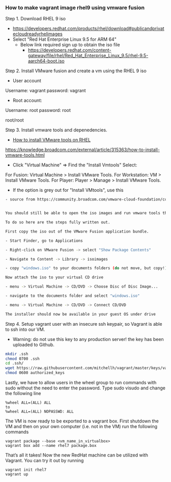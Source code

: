 ### How to make vagrant image rhel9 using vmware fusion

Step 1. Download RHEL 9 iso
- https://developers.redhat.com/products/rhel/download#publicandprivatecloudreadyrhelimages
- Select "Red Hat Enterprise Linux 9.5 for ARM 64"
    - Below link required sign up to obtain the iso file
        - https://developers.redhat.com/content-gateway/file/rhel/Red_Hat_Enterprise_Linux_9.5/rhel-9.5-aarch64-boot.iso


Step 2. Install VMware fusion and create a vm using the RHEL 9 iso
- User account 

Username:
vagrant
password:
vagrant

- Root account:

Username:
root
password:
root

root/root


Step 3. Install vmware tools and depenedencies.
- [How to install VMware tools on RHEL](https://access.redhat.com/solutions/1447193)

https://knowledge.broadcom.com/external/article/315363/how-to-install-vmware-tools.html

- Click "Virtual Machine" => Find the "Install Vmtools"
Select:

For Fusion: Virtual Machine > Install VMware Tools.
For Workstation: VM > Install VMware Tools.
For Player: Player > Manage > Install VMware Tools.

- If the option is grey out for "Install VMtools", use this 

```bash
- source from https://community.broadcom.com/vmware-cloud-foundation/communities/community-home/digestviewer/viewthread?MessageKey=8b728044-2cf4-42b7-a03c-6789b599814b&CommunityKey=0c3a2021-5113-4ad1-af9e-018f5da40bc0#bm8b728044-2cf4-42b7-a03c-6789b599814b


You should still be able to open the iso images and run vmware tools that way...

To do so here are the steps fully written out.

First copy the iso out of the VMware Fusion application bundle.

- Start Finder, go to Applications

- Right-click on VMware Fusion -> select "Show Package Contents"

- Navigate to Content -> Library -> isoimages

- copy "windows.iso" to your documents folders (do not move, but copy!)

Now attach the iso to your virtual CD drive

- menu -> Virtual Machine -> CD/DVD -> Choose Disc of Disc Image...

- navigate to the documents folder and select "windows.iso"

- menu -> Virtual Machine -> CD/DVD -> Connect CD/DVD

The installer should now be available in your guest OS under drive
```

Step 4. Setup vagrant user with an insecure ssh keypair, so Vagrant is able to ssh into our VM.

- Warning: do not use this key to any production server! the key has been uploaded to Github.

```bash
mkdir .ssh
chmod 0700 .ssh
cd .ssh/
wget https://raw.githubusercontent.com/mitchellh/vagrant/master/keys/vagrant.pub -O authorized_keys
chmod 0600 authorized_keys
```


Lastly, we have to allow users in the wheel group to run commands with sudo without the need to enter the password. Type sudo visudo and change the following line

```
%wheel ALL=(ALL) ALL
to
%wheel ALL=(ALL) NOPASSWD: ALL
```

The VM is now ready to be exported to a vagrant box. First shutdown the VM and then on your own computer (i.e. not in the VM) run the following commands
```
vagrant package --base <vm_name_in_virtualbox>
vagrant box add --name rhel7 package.box
```

That’s all it takes! Now the new RedHat machine can be utilized with Vagrant. You can try it out by running

```
vagrant init rhel7
vagrant up
```